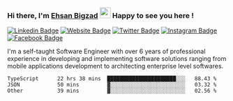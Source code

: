 ### Hi there, I'm <a href="#" target="_blank">Ehsan Bigzad</a> <img src="https://media.giphy.com/media/hvRJCLFzcasrR4ia7z/giphy.gif" width="25px" height="25px"> Happy to see you here !

[![Linkedin Badge](https://img.shields.io/badge/-LinkedIn-0e76a8?style=flat-square&logo=Linkedin&logoColor=white)](https://linkedin.com/in/EhsanBigzad)
[![Website Badge](https://img.shields.io/badge/Website-3b5998?style=flat-square&logo=google-chrome&logoColor=white)](#)
[![Twitter Badge](https://img.shields.io/badge/-Twitter-00acee?style=flat-square&logo=Twitter&logoColor=white)](https://twitter.com/EhsanBigzad)
[![Instagram Badge](https://img.shields.io/badge/-Instagram-e4405f?style=flat-square&logo=Instagram&logoColor=white)](https://instagram.com/ehsanbigzad/)
[![Facebook Badge](https://img.shields.io/badge/-Facebook-0088cc?style=flat-square&logo=Facebook&logoColor=white)](https://facebook.com/EhsanBigzad7)

I'm a self-taught Software Engineer with over 6 years of professional experience
in developing and implementing software solutions ranging from mobile applications development to architecting enterprise level softwares.

<!--START_SECTION:waka-->

```text
TypeScript      22 hrs 38 mins  ██████████████████████░░░   88.43 %
JSON            50 mins         ▓░░░░░░░░░░░░░░░░░░░░░░░░   03.32 %
Other           39 mins         ▓░░░░░░░░░░░░░░░░░░░░░░░░   02.56 %
```

<!--END_SECTION:waka-->
